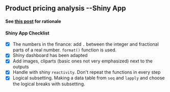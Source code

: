 ## Product pricing analysis --Shiny App

#### See [this post](http://data.metinyazici.org/2017/11/Product-pricing-analysis-shiny-app.html) for rationale

#### Shiny App Checklist
- [x] The numbers in the finance: add `.` between the integer and fractional parts of a real number. `format()` function is used.
- [x] Shiny dashboard has been adapted
- [x] Add images, cliparts (basic ones not very emphasized) next to the outputs
- [x] Handle with shiny `reactivity`. Don't repeat the functions in every step
- [x] Logical subsetting. Making a data table from `seq` and `lapply` and choose the logical breaks with subsetting.
